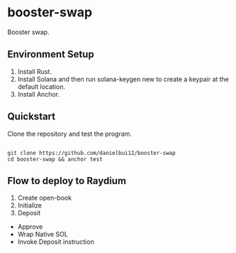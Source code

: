 # booster-swap

Booster swap.

## Environment Setup

1. Install Rust.
2. Install Solana and then run solana-keygen new to create a keypair at the default location.
3. Install Anchor.

## Quickstart

Clone the repository and test the program.

```shell

git clone https://github.com/danielbui12/booster-swap
cd booster-swap && anchor test
```

## Flow to deploy to Raydium
1. Create open-book
2. Initialize
3. Deposit
  - Approve
  - Wrap Native SOL
  - Invoke Deposit instruction 